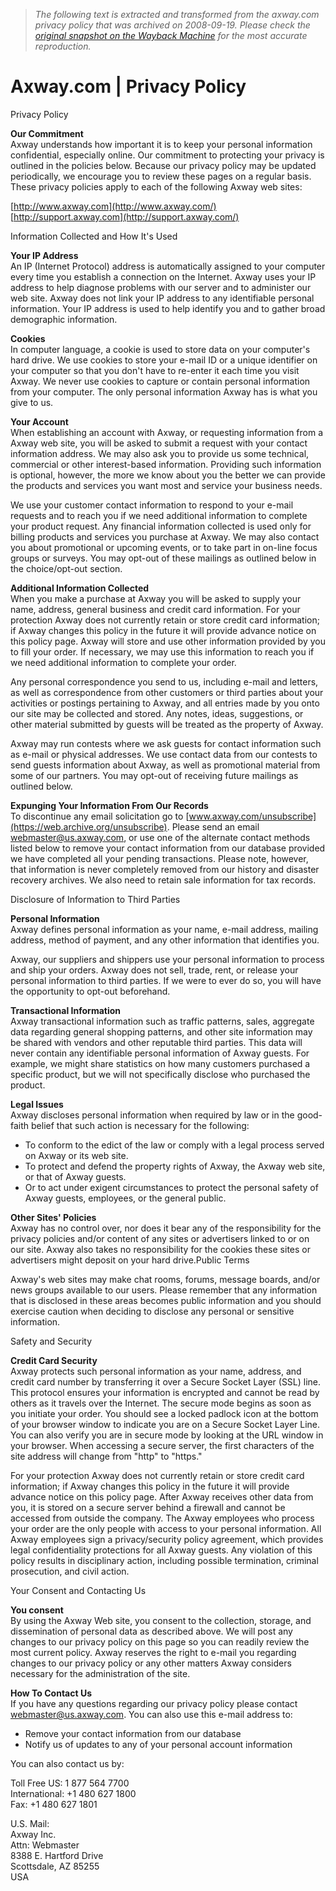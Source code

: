 > *The following text is extracted and transformed from the axway.com privacy policy that was archived on 2008-09-19. Please check the [original snapshot on the Wayback Machine](https://web.archive.org/web/20080919231957id_/http%3A//www.axway.com/company/privacy.php) for the most accurate reproduction.*

# Axway.com | Privacy Policy

  
Privacy Policy  
  
**Our Commitment**  
Axway understands how important it is to keep your personal information confidential, especially online. Our commitment to protecting your privacy is outlined in the policies below. Because our privacy policy may be updated periodically, we encourage you to review these pages on a regular basis. These privacy policies apply to each of the following Axway web sites:

[http://www.axway.com](http://www.axway.com/)  
[http://support.axway.com](http://support.axway.com/)

Information Collected and How It's Used

**Your IP Address**  
An IP (Internet Protocol) address is automatically assigned to your computer every time you establish a connection on the Internet. Axway uses your IP address to help diagnose problems with our server and to administer our web site. Axway does not link your IP address to any identifiable personal information. Your IP address is used to help identify you and to gather broad demographic information.

**Cookies**  
In computer language, a cookie is used to store data on your computer's hard drive. We use cookies to store your e-mail ID or a unique identifier on your computer so that you don't have to re-enter it each time you visit Axway. We never use cookies to capture or contain personal information from your computer. The only personal information Axway has is what you give to us.

**Your Account**  
When establishing an account with Axway, or requesting information from a Axway web site, you will be asked to submit a request with your contact information address. We may also ask you to provide us some technical, commercial or other interest-based information. Providing such information is optional, however, the more we know about you the better we can provide the products and services you want most and service your business needs.

We use your customer contact information to respond to your e-mail requests and to reach you if we need additional information to complete your product request. Any financial information collected is used only for billing products and services you purchase at Axway. We may also contact you about promotional or upcoming events, or to take part in on-line focus groups or surveys. You may opt-out of these mailings as outlined below in the choice/opt-out section.

**Additional Information Collected**  
When you make a purchase at Axway you will be asked to supply your name, address, general business and credit card information. For your protection Axway does not currently retain or store credit card information; if Axway changes this policy in the future it will provide advance notice on this policy page. Axway will store and use other information provided by you to fill your order. If necessary, we may use this information to reach you if we need additional information to complete your order.

Any personal correspondence you send to us, including e-mail and letters, as well as correspondence from other customers or third parties about your activities or postings pertaining to Axway, and all entries made by you onto our site may be collected and stored. Any notes, ideas, suggestions, or other material submitted by guests will be treated as the property of Axway.

Axway may run contests where we ask guests for contact information such as e-mail or physical addresses. We use contact data from our contests to send guests information about Axway, as well as promotional material from some of our partners. You may opt-out of receiving future mailings as outlined below.

**Expunging Your Information From Our Records**  
To discontinue any email solicitation go to [www.axway.com/unsubscribe](https://web.archive.org/unsubscribe). Please send an email [webmaster@us.axway.com](mailto:webmaster@us.axway.com), or use one of the alternate contact methods listed below to remove your contact information from our database provided we have completed all your pending transactions. Please note, however, that information is never completely removed from our history and disaster recovery archives. We also need to retain sale information for tax records.

Disclosure of Information to Third Parties

**Personal Information**  
Axway defines personal information as your name, e-mail address, mailing address, method of payment, and any other information that identifies you.

Axway, our suppliers and shippers use your personal information to process and ship your orders. Axway does not sell, trade, rent, or release your personal information to third parties. If we were to ever do so, you will have the opportunity to opt-out beforehand.

**Transactional Information**  
Axway transactional information such as traffic patterns, sales, aggregate data regarding general shopping patterns, and other site information may be shared with vendors and other reputable third parties. This data will never contain any identifiable personal information of Axway guests. For example, we might share statistics on how many customers purchased a specific product, but we will not specifically disclose who purchased the product.

**Legal Issues**  
Axway discloses personal information when required by law or in the good-faith belief that such action is necessary for the following:

  * To conform to the edict of the law or comply with a legal process served on Axway or its web site. 
  * To protect and defend the property rights of Axway, the Axway web site, or that of Axway guests. 
  * Or to act under exigent circumstances to protect the personal safety of Axway guests, employees, or the general public. 

**Other Sites' Policies**  
Axway has no control over, nor does it bear any of the responsibility for the privacy policies and/or content of any sites or advertisers linked to or on our site. Axway also takes no responsibility for the cookies these sites or advertisers might deposit on your hard drive.Public Terms

Axway's web sites may make chat rooms, forums, message boards, and/or news groups available to our users. Please remember that any information that is disclosed in these areas becomes public information and you should exercise caution when deciding to disclose any personal or sensitive information.

Safety and Security

**Credit Card Security**  
Axway protects such personal information as your name, address, and credit card number by transferring it over a Secure Socket Layer (SSL) line. This protocol ensures your information is encrypted and cannot be read by others as it travels over the Internet. The secure mode begins as soon as you initiate your order. You should see a locked padlock icon at the bottom of your browser window to indicate you are on a Secure Socket Layer Line. You can also verify you are in secure mode by looking at the URL window in your browser. When accessing a secure server, the first characters of the site address will change from "http" to "https."

For your protection Axway does not currently retain or store credit card information; if Axway changes this policy in the future it will provide advance notice on this policy page. After Axway receives other data from you, it is stored on a secure server behind a firewall and cannot be accessed from outside the company. The Axway employees who process your order are the only people with access to your personal information. All Axway employees sign a privacy/security policy agreement, which provides legal confidentiality protections for all Axway guests. Any violation of this policy results in disciplinary action, including possible termination, criminal prosecution, and civil action.

Your Consent and Contacting Us

**You consent**  
By using the Axway Web site, you consent to the collection, storage, and dissemination of personal data as described above. We will post any changes to our privacy policy on this page so you can readily review the most current policy. Axway reserves the right to e-mail you regarding changes to our privacy policy or any other matters Axway considers necessary for the administration of the site.

**How To Contact Us**  
If you have any questions regarding our privacy policy please contact [webmaster@us.axway.com](mailto:webmaster@us.axway.com). You can also use this e-mail address to:

  * Remove your contact information from our database 
  * Notify us of updates to any of your personal account information 

You can also contact us by:

Toll Free US: 1 877 564 7700  
International: +1 480 627 1800  
Fax: +1 480 627 1801

U.S. Mail:  
Axway Inc.  
Attn: Webmaster  
8388 E. Hartford Drive  
Scottsdale, AZ 85255  
USA
